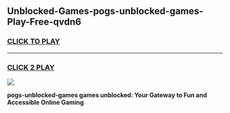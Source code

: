 
## Unblocked-Games-pogs-unblocked-games-Play-Free-qvdn6
<h3>
<a href="https://premium76.site?title=pogs-unblocked-games&ref=10A">CLICK TO PLAY</a></h3>
<hr>

<h3>
<a href="https://premium76.site?title=pogs-unblocked-games&ref=10A">CLICK 2 PLAY</a>
  
</h3>

<a href="https://premium76.site?title=pogs-unblocked-games&ref=10A"><img src="https://clearcache.store/games.png"></a>


**pogs-unblocked-games games unblocked: Your Gateway to Fun and Accessible Online Gaming**
